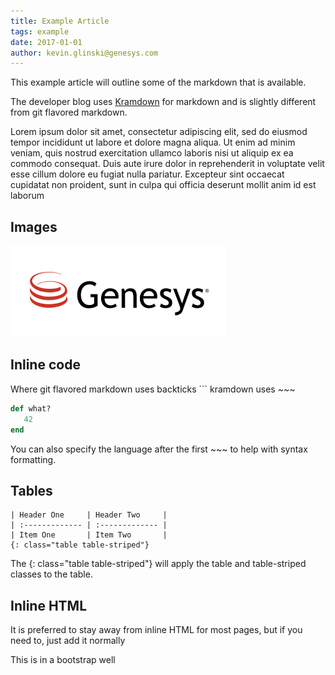 ```yaml
---
title: Example Article
tags: example
date: 2017-01-01
author: kevin.glinski@genesys.com
---
```


This example article will outline some of the markdown that is available.  

The developer blog uses [Kramdown](http://kramdown.gettalong.org/quickref.html) for markdown and is slightly different from git flavored markdown.

Lorem ipsum dolor sit amet, consectetur adipiscing elit, sed do eiusmod tempor incididunt ut labore et dolore magna aliqua. Ut enim ad minim veniam, quis nostrud exercitation ullamco laboris nisi ut aliquip ex ea commodo consequat. Duis aute irure dolor in reprehenderit in voluptate velit esse cillum dolore eu fugiat nulla pariatur. Excepteur sint occaecat cupidatat non proident, sunt in culpa qui officia deserunt mollit anim id est laborum

## Images
![alt text](genesys.png "Logo Title Text 1")

## Inline code
Where git flavored markdown uses backticks \`\`\` kramdown uses ~~~

~~~ ruby
def what?
   42
end
~~~

You can also specify the language after the first ~~~ to help with syntax formatting.

## Tables

~~~
| Header One     | Header Two     |
| :------------- | :------------- |
| Item One       | Item Two       |
{: class="table table-striped"}
~~~

The {: class="table table-striped"} will apply the table and table-striped classes to the table.

## Inline HTML
It is preferred to stay away from inline HTML for most pages, but if you need to, just add it normally

<div class="well well-md"> This is in a bootstrap well</div>
